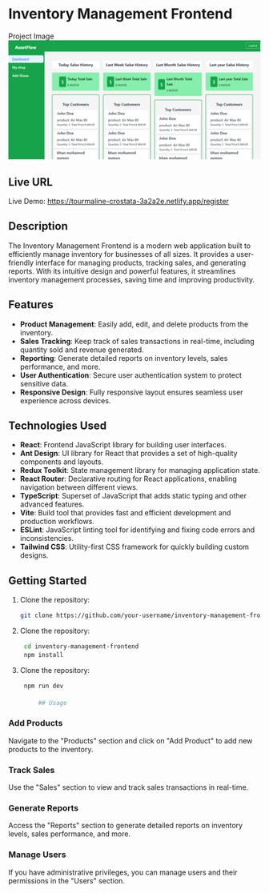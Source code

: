# Inventory Management Frontend

Project Image![Alt text](image.png)

## Live URL

Live Demo: https://tourmaline-crostata-3a2a2e.netlify.app/register

## Description

The Inventory Management Frontend is a modern web application built to efficiently manage inventory for businesses of all sizes. It provides a user-friendly interface for managing products, tracking sales, and generating reports. With its intuitive design and powerful features, it streamlines inventory management processes, saving time and improving productivity.

## Features

- **Product Management**: Easily add, edit, and delete products from the inventory.
- **Sales Tracking**: Keep track of sales transactions in real-time, including quantity sold and revenue generated.
- **Reporting**: Generate detailed reports on inventory levels, sales performance, and more.
- **User Authentication**: Secure user authentication system to protect sensitive data.
- **Responsive Design**: Fully responsive layout ensures seamless user experience across devices.

## Technologies Used

- **React**: Frontend JavaScript library for building user interfaces.
- **Ant Design**: UI library for React that provides a set of high-quality components and layouts.
- **Redux Toolkit**: State management library for managing application state.
- **React Router**: Declarative routing for React applications, enabling navigation between different views.
- **TypeScript**: Superset of JavaScript that adds static typing and other advanced features.
- **Vite**: Build tool that provides fast and efficient development and production workflows.
- **ESLint**: JavaScript linting tool for identifying and fixing code errors and inconsistencies.
- **Tailwind CSS**: Utility-first CSS framework for quickly building custom designs.

## Getting Started

1. Clone the repository:

   ```bash
   git clone https://github.com/your-username/inventory-management-frontend.git

1. Clone the repository:

   ```bash
    cd inventory-management-frontend
    npm install

1. Clone the repository:

   ```bash
    npm run dev

        ## Usage

### Add Products
Navigate to the "Products" section and click on "Add Product" to add new products to the inventory.

### Track Sales
Use the "Sales" section to view and track sales transactions in real-time.

### Generate Reports
Access the "Reports" section to generate detailed reports on inventory levels, sales performance, and more.

### Manage Users
If you have administrative privileges, you can manage users and their permissions in the "Users" section.
